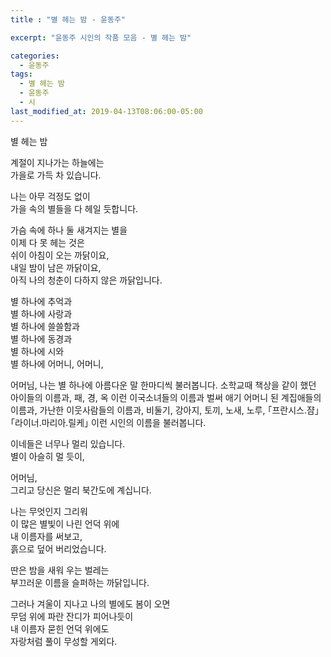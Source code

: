 ```yaml
---
title : "별 헤는 밤 - 윤동주" 

excerpt: "윤동주 시인의 작품 모음 - 별 헤는 밤"

categories:
  - 윤동주
tags:
  - 별 헤는 밤
  - 윤동주
  - 시
last_modified_at: 2019-04-13T08:06:00-05:00
---
```


별 헤는 밤

계절이 지나가는 하늘에는  
가을로 가득 차 있습니다.

나는 아무 걱정도 없이  
가을 속의 별들을 다 헤일 듯합니다.

가슴 속에 하나 둘 새겨지는 별을  
이제 다 못 헤는 것은  
쉬이 아침이 오는 까닭이요,  
내일 밤이 남은 까닭이요,  
아직 나의 청춘이 다하지 않은 까닭입니다.

별 하나에 추억과  
별 하나에 사랑과  
별 하나에 쓸쓸함과  
별 하나에 동경과  
별 하나에 시와  
별 하나에 어머니, 어머니,

어머님, 나는 별 하나에 아름다운 말 한마디씩 불러봅니다. 소학교때 책상을 같이 했던 아이들의 이름과, 패, 경, 옥 이런 이국소녀들의 이름과 벌써 애기 어머니 된 계집애들의 이름과, 가난한 이웃사람들의 이름과, 비둘기, 강아지, 토끼, 노새, 노루, ｢프란시스․쟘｣ ｢라이너․마리아․릴케｣ 이런 시인의 이름을 불러봅니다.

이네들은 너무나 멀리 있습니다.  
별이 아슬히 멀 듯이,

어머님,  
그리고 당신은 멀리 북간도에 계십니다.

나는 무엇인지 그리워  
이 많은 별빛이 나린 언덕 위에  
내 이름자를 써보고,  
흙으로 덮어 버리었습니다.  

딴은 밤을 새워 우는 벌레는  
부끄러운 이름을 슬퍼하는 까닭입니다.

그러나 겨울이 지나고 나의 별에도 봄이 오면  
무덤 위에 파란 잔디가 피어나듯이  
내 이름자 묻힌 언덕 위에도  
자랑처럼 풀이 무성할 게외다.

